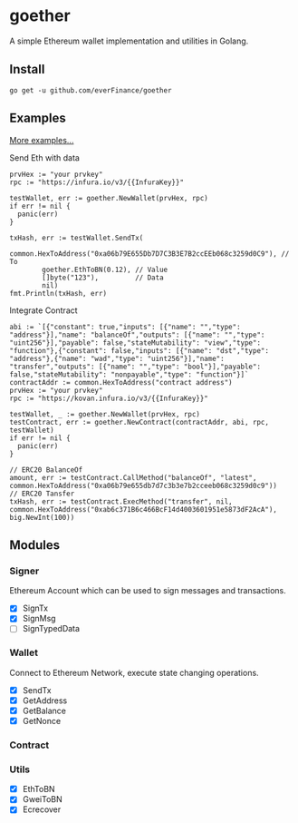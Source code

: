 # goether

A simple Ethereum wallet implementation and utilities in Golang.

## Install

```shell
go get -u github.com/everFinance/goether
```

## Examples

[More examples...](./example)

Send Eth with data
```golang
prvHex := "your prvkey"
rpc := "https://infura.io/v3/{{InfuraKey}}"

testWallet, err := goether.NewWallet(prvHex, rpc)
if err != nil {
  panic(err)
}

txHash, err := testWallet.SendTx(
		common.HexToAddress("0xa06b79E655Db7D7C3B3E7B2ccEEb068c3259d0C9"), // To
		goether.EthToBN(0.12), // Value
		[]byte("123"),         // Data
		nil)
fmt.Println(txHash, err)
```

Integrate Contract
```golang
abi := `[{"constant": true,"inputs": [{"name": "","type": "address"}],"name": "balanceOf","outputs": [{"name": "","type": "uint256"}],"payable": false,"stateMutability": "view","type": "function"},{"constant": false,"inputs": [{"name": "dst","type": "address"},{"name": "wad","type": "uint256"}],"name": "transfer","outputs": [{"name": "","type": "bool"}],"payable": false,"stateMutability": "nonpayable","type": "function"}]`
contractAddr := common.HexToAddress("contract address")
prvHex := "your prvkey"
rpc := "https://kovan.infura.io/v3/{{InfuraKey}}"

testWallet, _ := goether.NewWallet(prvHex, rpc)
testContract, err := goether.NewContract(contractAddr, abi, rpc, testWallet)
if err != nil {
  panic(err)
}

// ERC20 BalanceOf
amount, err := testContract.CallMethod("balanceOf", "latest", common.HexToAddress("0xa06b79e655db7d7c3b3e7b2cceeb068c3259d0c9"))
// ERC20 Tansfer
txHash, err := testContract.ExecMethod("transfer", nil, common.HexToAddress("0xab6c371B6c466BcF14d4003601951e5873dF2AcA"), big.NewInt(100))
```

## Modules

### Signer

Ethereum Account which can be used to sign messages and transactions.

- [x] SignTx
- [x] SignMsg
- [ ] SignTypedData

### Wallet

Connect to Ethereum Network, execute state changing operations.

- [x] SendTx
- [x] GetAddress
- [x] GetBalance
- [x] GetNonce

### Contract

### Utils

- [x] EthToBN
- [x] GweiToBN
- [x] Ecrecover
